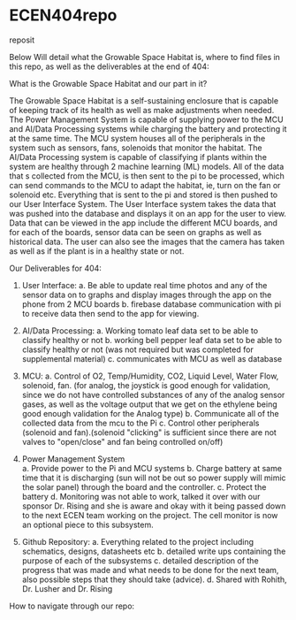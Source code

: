 # ECEN404repo
reposit

Below Will detail what the Growable Space Habitat is, where to find files in this repo, as well as the deliverables at the end of 404:

What is the Growable Space Habitat and our part in it? 

The Growable Space Habitat is a self-sustaining enclosure that is capable of keeping track of its health as well as make adjustments when needed. The Power Management
System is capable of supplying power to the MCU and AI/Data Processing systems while charging the battery and protecting it at the same time. The MCU system houses all of
the peripherals in the system such as sensors, fans, solenoids that monitor the habitat. The AI/Data Processing system is capable of classifying if plants within the 
system are healthy through 2 machine learning (ML) models. All of the data that s collected from the MCU, is then sent to the pi to be processed, which can send commands
to the MCU to adapt the habitat, ie, turn on the fan or solenoid etc. Everything that is sent to the pi and stored is then pushed to our User Interface System. 
The User Interface system takes the data that was pushed into the database and displays it on an app for the user to view. Data that can be viewed in the app include 
the different MCU boards, and for each of the boards, sensor data can be seen on graphs as well as historical data. The user can also see the images that the camera has
taken as well as if the plant is in a healthy state or not. 


Our Deliverables for 404: 
1. User Interface:
    a. Be able to update real time photos and any of the sensor data on to graphs and display images through the app on the phone from 2 MCU boards
    b. firebase database communication with pi to receive data then send to the app for viewing.

2. AI/Data Processing:
     a. Working tomato leaf data set to be able to classify healthy or not
     b. working bell pepper leaf data set to be able to classify healthy or not (was not required but was completed for supplemental material)
     c. communicates with MCU as well as database

3. MCU:
     a. Control of O2, Temp/Humidity, CO2, Liquid Level, Water Flow, solenoid, fan. (for analog, the joystick is good enough for validation, since we do not have controlled substances of any of the analog sensor gases, as well as the voltage output that we get on the ethylene being good enough validation for the Analog type)
     b. Communicate all of the collected data from the mcu to the Pi
     c. Control other peripherals (solenoid and fan).(solenoid "clicking" is sufficient since there are not valves to "open/close" and fan being controlled on/off)

4. Power Management System  
     a. Provide power to the Pi and MCU systems
     b. Charge battery at same time that it is discharging (sun will not be out so power supply will mimic the solar panel) through the board and the controller.
     c. Protect the battery
     d. Monitoring was not able to work, talked it over with our sponsor Dr. Rising and she is aware and okay with it being passed down to the next ECEN team working on the project. The cell monitor is now an optional piece to this subsystem. 

5. Github Repository:
    a. Everything related to the project including schematics, designs, datasheets etc
    b. detailed write ups containing the purpose of each of the subsystems
    c. detailed description of the progress that was made and what needs to be done for the next team, also possible steps that they should take (advice).
   d. Shared with Rohith, Dr. Lusher and Dr. Rising


How to navigate through our repo: 



